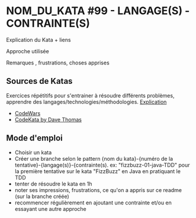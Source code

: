 # NOM_DU_KATA #99 - LANGAGE(S) - CONTRAINTE(S)

Explication du Kata + liens

Approche utilisée

Remarques , frustrations, choses apprises

## Sources de Katas

Exercices répétitifs pour s'entrainer à résoudre différents problèmes, apprendre des langages/technologies/méthodologies.
[Explication](http://codekata.com/kata/kata-kumite-koan-and-dreyfus/)

* [CodeWars](https://www.codewars.com)
* [CodeKata by Dave Thomas](http://codekata.com/)

## Mode d'emploi

* Choisir un kata
* Créer une branche selon le pattern {nom du kata}-{numéro de la tentative}-{langage(s)}-{contrainte(s). ex: "fizzbuzz-01-java-TDD" pour la première tentative sur le kata "FizzBuzz" en Java en pratiquant le TDD
* tenter de résoudre le kata en 1h
* noter ses impressions, frustrations, ce qu'on a appris sur ce readme (sur la branche créée)
* recommencer régulièrement en ajoutant une contrainte et/ou en essayant une autre approche
